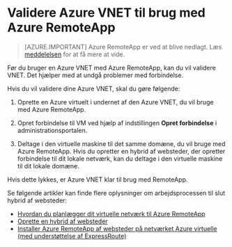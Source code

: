 
<properties
    pageTitle="Validere Azure VNET til brug med Azure RemoteApp | Microsoft Azure"
    description="Lær at sikre, at din Azure VNET er klar til brug med Azure RemoteApp"
    services="remoteapp"
    documentationCenter=""
    authors="lizap"
    manager="mbaldwin" />

<tags
    ms.service="remoteapp"
    ms.workload="compute"
    ms.tgt_pltfrm="na"
    ms.devlang="na"
    ms.topic="article"
    ms.date="08/15/2016"
    ms.author="elizapo" />



# <a name="validate-the-azure-vnet-to-use-with-azure-remoteapp"></a>Validere Azure VNET til brug med Azure RemoteApp

> [AZURE.IMPORTANT]
> Azure RemoteApp er ved at blive nedlagt. Læs [meddelelsen](https://go.microsoft.com/fwlink/?linkid=821148) for at få mere at vide.

Før du bruger en Azure VNET med Azure RemoteApp, kan du vil validere VNET. Det hjælper med at undgå problemer med forbindelse.

Hvis du vil validere dine Azure VNET, skal du gøre følgende:

1. Oprette en Azure virtuelt i undernet af den Azure VNET, du vil bruge med Azure RemoteApp.

2. Opret forbindelse til VM ved hjælp af indstillingen **Opret forbindelse** i administrationsportalen.
3. Deltage i den virtuelle maskine til det samme domæne, du vil bruge med Azure RemoteApp. Hvis du opretter en hybrid af websteder, der opretter forbindelse til dit lokale netværk, kan du deltage i den virtuelle maskine til dit lokale domæne.

Hvis dette lykkes, er Azure VNET klar til brug med RemoteApp.

Se følgende artikler kan finde flere oplysninger om arbejdsprocessen til slut hybrid af websteder:

- [Hvordan du planlægger dit virtuelle netværk til Azure RemoteApp](remoteapp-planvnet.md)
- [Oprette en hybrid af websteder](remoteapp-create-hybrid-deployment.md)
- [Installer Azure RemoteApp af websteder på netværket Azure virtuelle (med understøttelse af ExpressRoute)](http://blogs.msdn.com/b/rds/archive/2015/04/23/deploy-azure-remoteapp-collection-to-your-azure-virtual-network-with-support-for-expressroute.aspx)
